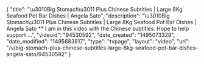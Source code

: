 {
    "title": "\u3010Big Stomach\u3011 Plus Chinese Subtitles | Large 8Kg Seafood Pot Bar Dishes | Angela Sato",
    "description": "\u3010Big Stomach\u3011 Plus Chinese Subtitles | Large 8Kg Seafood Pot Bar Dishes | Angela Sato ** I am in this video with the Chinese subtitles. Hope to help support ...",
    "videoid": "94530592",
    "date_created": "1495073329",
    "date_modified": "1495683817",
    "type": "tvpage",
    "layout": "video",
    "url": "\/v\/big-stomach-plus-chinese-subtitles-large-8kg-seafood-pot-bar-dishes-angela-sato\/94530592"
}